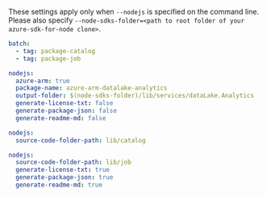 These settings apply only when `--nodejs` is specified on the command line.
Please also specify `--node-sdks-folder=<path to root folder of your azure-sdk-for-node clone>`.

``` yaml $(nodejs)
batch:
  - tag: package-catalog
  - tag: package-job
```

``` yaml $(nodejs)
nodejs:
  azure-arm: true
  package-name: azure-arm-datalake-analytics
  output-folder: $(node-sdks-folder)/lib/services/dataLake.Analytics
  generate-license-txt: false
  generate-package-json: false
  generate-readme-md: false
```

``` yaml $(nodejs) && $(tag) == 'package-catalog'
nodejs:
  source-code-folder-path: lib/catalog
```

``` yaml $(nodejs) && $(tag) == 'package-job'
nodejs:
  source-code-folder-path: lib/job
  generate-license-txt: true
  generate-package-json: true
  generate-readme-md: true
```

